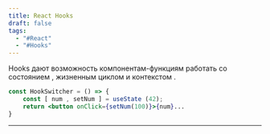 ```yaml
---
title: React Hooks
draft: false
tags:
  - "#React"
  - "#Hooks"
---
```

Hooks дают возможность компонентам-функциям работать со состоянием , жизненным циклом и контекстом .

```jsx
const HookSwitcher = () => {
	const [ num , setNum ] = useState (42);
	return <button onClick={setNum(100)}>{num}...
}
```

_____
